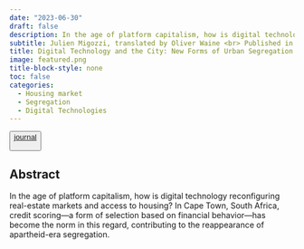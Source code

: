 ```yaml
---
date: "2023-06-30"
draft: false
description: In the age of platform capitalism, how is digital technology reconfiguring real-estate markets and access to housing? In Cape Town, South Africa, credit scoring—a form of selection based on financial behavior—has become the norm in this regard, contributing to the reappearance of apartheid-era segregation.
subtitle: Julien Migozzi, translated by Oliver Waine <br> Published in *Metropolitics*
title: Digital Technology and the City: New Forms of Urban Segregation in Cape Town?
image: featured.png
title-block-style: none
toc: false
categories: 
  - Housing market
  - Segregation
  - Digital Technologies
---
```


<button type="button" class="btn btn-outline-success"><a href="https://metropolitics.org/Digital-Technology-and-the-City-New-Forms-of-Urban-Segregation-in-Cape-Town.html">journal</a>

</button>

## Abstract

In the age of platform capitalism, how is digital technology reconfiguring real-estate markets and access to housing? In Cape Town, South Africa, credit scoring—a form of selection based on financial behavior—has become the norm in this regard, contributing to the reappearance of apartheid-era segregation.